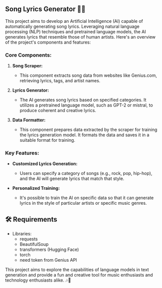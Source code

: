 ## Song Lyrics Generator 🎵🤖

This project aims to develop an Artificial Intelligence (AI) capable of automatically generating song lyrics. Leveraging natural language processing (NLP) techniques and pretrained language models, the AI generates lyrics that resemble those of human artists. Here's an overview of the project's components and features:

### Core Components:

1. **Song Scraper:**
   - This component extracts song data from websites like Genius.com, retrieving lyrics, tags, and artist names.

2. **Lyrics Generator:**
   - The AI generates song lyrics based on specified categories. It utilizes a pretrained language model, such as GPT-2 or mistral, to produce coherent and creative lyrics.

3. **Data Formatter:**
   - This component prepares data extracted by the scraper for training the lyrics generation model. It formats the data and saves it in a suitable format for training.

### Key Features:

- **Customized Lyrics Generation:**
  - Users can specify a category of songs (e.g., rock, pop, hip-hop), and the AI will generate lyrics that match that style.

- **Personalized Training:**
  - It's possible to train the AI on specific data so that it can generate lyrics in the style of particular artists or specific music genres.
## 🛠️ Requirements

- Libraries:
  - requests
  - BeautifulSoup
  - transformers (Hugging Face)
  - torch
  - need token from Genius API

This project aims to explore the capabilities of language models in text generation and provide a fun and creative tool for music enthusiasts and technology enthusiasts alike. 🎶📲


